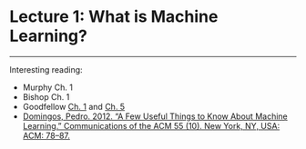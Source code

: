 # Lecture 1: What is Machine Learning?

----

Interesting reading:

- Murphy Ch. 1
- Bishop Ch. 1
- Goodfellow [Ch. 1](http://www.deeplearningbook.org/contents/intro.html) and [Ch. 5](http://www.deeplearningbook.org/contents/ml.html)
- [Domingos, Pedro. 2012. “A Few Useful Things to Know About Machine Learning.” Communications of the ACM 55 (10). New York, NY, USA: ACM: 78–87.](https://homes.cs.washington.edu/~pedrod/papers/cacm12.pdf)
